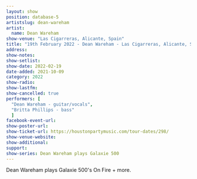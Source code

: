 ```yaml
---
layout: show
position: database-5
artistslug: dean-wareham
artist:
  name: Dean Wareham
show-venue: "Las Cigarreras, Alicante, Spain"
title: "19th February 2022 - Dean Wareham - Las Cigarreras, Alicante, Spain"
address: 
show-notes: 
show-setlist:
show-date: 2022-02-19
date-added: 2021-10-09
category: 2022
show-radio:
show-lastfm:
show-cancelled: true
performers: [
  "Dean Wareham - guitar/vocals",
  "Britta Phillips - bass"
  ]
facebook-event-url:
show-poster-url: 
show-ticket-url: https://houstonpartymusic.com/tour-dates/298/
show-venue-website:
show-additional:
support:
show-series: Dean Wareham plays Galaxie 500
---
```

Dean Wareham plays Galaxie 500's On Fire + more. 
